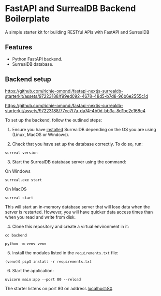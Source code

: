 # FastAPI and SurrealDB Backend Boilerplate

A simple starter kit for building RESTful APIs with FastAPI and SurrealDB

## Features

+ Python FastAPI backend.
+ SurrealDB database.

## Backend setup

https://github.com/richie-omondi/fastapi-nextjs-surrealdb-starterkit/assets/97223188/f99ed092-4678-48d5-b7d8-96b6e2555c1d

https://github.com/richie-omondi/fastapi-nextjs-surrealdb-starterkit/assets/97223188/77cc7f7a-da74-4b0d-bb3a-8d1bc2c168c4

To set up the backend, follow the outlined steps:

1. Ensure you have [installed](https://surrealdb.com/docs/installation) SurrealDB depending on the OS you are using (Linux, MacOS or Windows).

2. Check that you have set up the database correctly. To do so, run:

```console
surreal version
```

3. Start the SurrealDB database server using the command:

On Windows

```console
surreal.exe start
```

On MacOS

```console
surreal start
```

This will start an in-memory database server that will lose data when the server is restarted. However, you will have quicker data access times than when you read and write from disk.

4. Clone this repository and create a virtual environment in it:

```
cd backend
```

```console
python -m venv venv
```

5. Install the modules listed in the `requirements.txt` file:

```console
(venv)$ pip3 install -r requirements.txt
```

6. Start the application:

```console
uvicorn main:app --port 80 --reload
```

The starter listens on port 80 on address [localhost:80](http://localhost:80).
